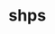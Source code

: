 # shps

<!--

Shape functions, clean and simple.

frame
    mesh
    state
    shape
    bases
    gauss
    nodes

rotor

rigid

plane
    shape
solid

-->


